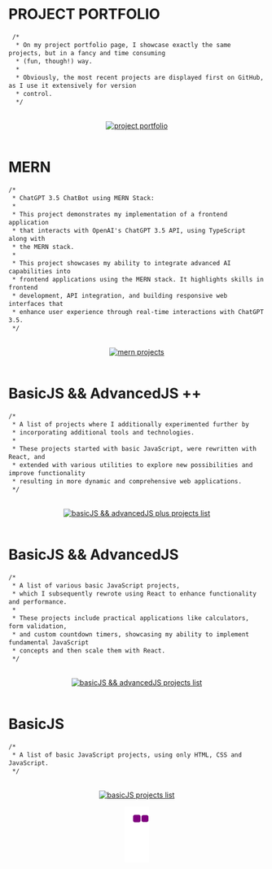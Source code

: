 # PROJECT PORTFOLIO

```
 /*
  * On my project portfolio page, I showcase exactly the same projects, but in a fancy and time consuming
  * (fun, though!) way.
  *
  * Obviously, the most recent projects are displayed first on GitHub, as I use it extensively for version
  * control.
  */
```

<br>

<div align="center">
  <a href="https://shcoobz.github.io/">
    <img src="https://img.shields.io/badge/project_portfolio-Link-28a745?style=for-the-badge&logo=github" alt="project portfolio"/>
  </a>
</div>

<br>

# MERN

```
/*
 * ChatGPT 3.5 ChatBot using MERN Stack:
 *
 * This project demonstrates my implementation of a frontend application
 * that interacts with OpenAI's ChatGPT 3.5 API, using TypeScript along with
 * the MERN stack.
 *
 * This project showcases my ability to integrate advanced AI capabilities into
 * frontend applications using the MERN stack. It highlights skills in frontend
 * development, API integration, and building responsive web interfaces that
 * enhance user experience through real-time interactions with ChatGPT 3.5.
 */
```

<br>

<div align="center">
  <a href="https://github.com/Shcoobz/list_mern-projects">
    <img src="https://img.shields.io/badge/mern_projects-List-28a745?style=for-the-badge&logo=github" alt="mern projects"/>
  </a>
</div>

<br>

# BasicJS && AdvancedJS ++

```
/*
 * A list of projects where I additionally experimented further by
 * incorporating additional tools and technologies.
 *
 * These projects started with basic JavaScript, were rewritten with React, and
 * extended with various utilities to explore new possibilities and improve functionality
 * resulting in more dynamic and comprehensive web applications.
 */
```

<br>

<div align="center">
  <a href="https://github.com/Shcoobz/list_basicJS-and-advancedJS-plus-projects">
    <img src="https://img.shields.io/badge/basicJS_and_advancedJS_++_projects-List-28a745?style=for-the-badge&logo=github" alt="basicJS && advancedJS plus projects list"/>
  </a>
</div>

<br>

# BasicJS && AdvancedJS

```
/*
 * A list of various basic JavaScript projects,
 * which I subsequently rewrote using React to enhance functionality and performance.
 *
 * These projects include practical applications like calculators, form validation,
 * and custom countdown timers, showcasing my ability to implement fundamental JavaScript
 * concepts and then scale them with React.
 */
```

<br>

<div align="center">
  <a href="https://github.com/Shcoobz/list_basicJS-and-advancedJS-projects">
    <img src="https://img.shields.io/badge/basicJS_and_advancedJS_projects-List-28a745?style=for-the-badge&logo=github" alt="basicJS && advancedJS projects list"/>
  </a>
</div>

<br>

# BasicJS

```
/*
 * A list of basic JavaScript projects, using only HTML, CSS and JavaScript.
 */
```

<br>

<div align="center">
  <a href="https://github.com/Shcoobz/list_basicJS-projects">
    <img src="https://img.shields.io/badge/basicJS_projects-List-28a745?style=for-the-badge&logo=github" alt="basicJS projects list"/>
  </a>
</div>

<p align="center">
  <img src="https://github.com/Shcoobz/Shcoobz/blob/master/assets/github-contribution-grid-snake.gif" alt="snake" />
</p>
